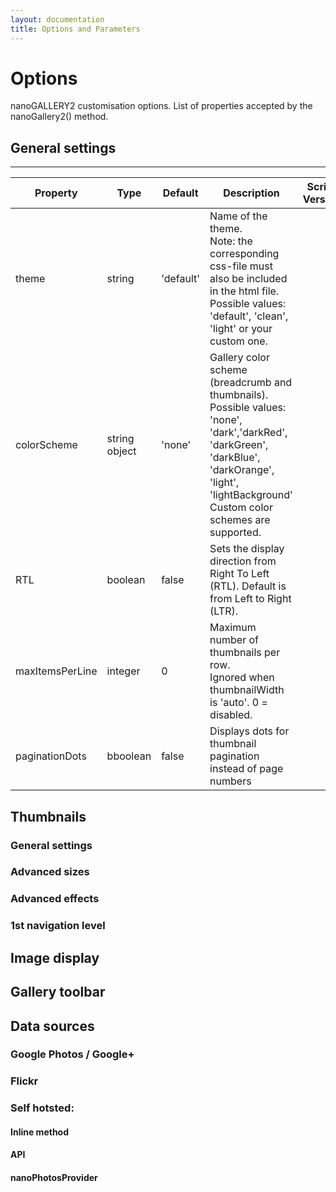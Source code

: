 ```yaml
---
layout: documentation
title: Options and Parameters
---
```


# Options

nanoGALLERY2 customisation options. List of properties accepted by the nanoGallery2() method.

## General settings

-----

| Property | Type | Default | Description | Script<br>Version |
| ----- | ----- | ----- | ----- | ----- |
| theme | string | 'default' |Name of the theme.<br>Note: the corresponding css-file must also be included in the html file.<br>Possible values: 'default', 'clean', 'light' or your custom one. ||
| colorScheme | string<br>object | 'none' | Gallery color scheme (breadcrumb and thumbnails).<br>Possible values: 'none', 'dark','darkRed', 'darkGreen', 'darkBlue', 'darkOrange', 'light', 'lightBackground'<br>Custom color schemes are supported. ||
| RTL | boolean | false | Sets the display direction from Right To Left (RTL). Default is from Left to Right (LTR). ||
| maxItemsPerLine	| integer |	0	| Maximum number of thumbnails per row.<br> Ignored when thumbnailWidth is 'auto'. 0 = disabled.||
| paginationDots | bboolean | false | Displays dots for thumbnail pagination instead of page numbers ||

## Thumbnails

### General settings


### Advanced sizes

### Advanced effects

### 1st navigation level


## Image display


## Gallery toolbar

## Data sources

### Google Photos / Google+

### Flickr

### Self hotsted:

#### Inline method

#### API

#### nanoPhotosProvider



